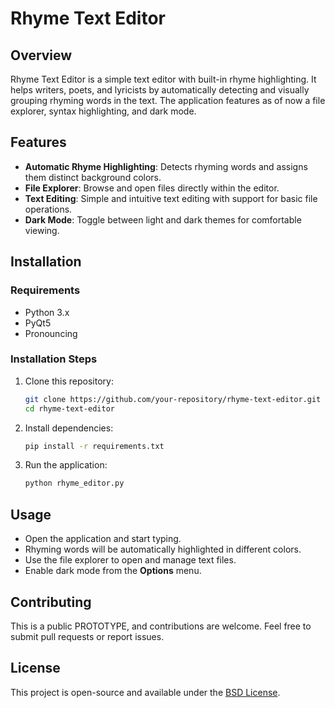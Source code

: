# Rhyme Text Editor

## Overview
Rhyme Text Editor is a simple text editor with built-in rhyme highlighting. It helps writers, poets, and lyricists by automatically detecting and visually grouping rhyming words in the text. The application features as of now a file explorer, syntax highlighting, and dark mode.

## Features
- **Automatic Rhyme Highlighting**: Detects rhyming words and assigns them distinct background colors.
- **File Explorer**: Browse and open files directly within the editor.
- **Text Editing**: Simple and intuitive text editing with support for basic file operations.
- **Dark Mode**: Toggle between light and dark themes for comfortable viewing.

## Installation
### Requirements
- Python 3.x
- PyQt5
- Pronouncing

### Installation Steps
1. Clone this repository:
   ```sh
   git clone https://github.com/your-repository/rhyme-text-editor.git
   cd rhyme-text-editor
   ```
2. Install dependencies:
   ```sh
   pip install -r requirements.txt
   ```
3. Run the application:
   ```sh
   python rhyme_editor.py
   ```

## Usage
- Open the application and start typing.
- Rhyming words will be automatically highlighted in different colors.
- Use the file explorer to open and manage text files.
- Enable dark mode from the **Options** menu.

## Contributing
This is a public PROTOTYPE, and contributions are welcome. Feel free to submit pull requests or report issues.

## License
This project is open-source and available under the [BSD License](LICENSE).

